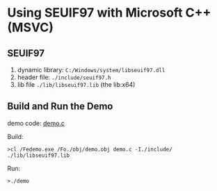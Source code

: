 # Using SEUIF97 with Microsoft C++ (MSVC) 

## SEUIF97 

1. dynamic library:  `C:/Windows/system/libseuif97.dll`
2. header file: `./include/seuif97.h`
3. lib file `./lib/libseuif97.lib` (the lib:x64)

## Build and Run the Demo

demo code: [demo.c](./demo.c)

Build:

```
>cl /Fedemo.exe /Fo./obj/demo.obj demo.c -I./include/  ./lib/libseuif97.lib
```

Run:

```
>./demo
```

